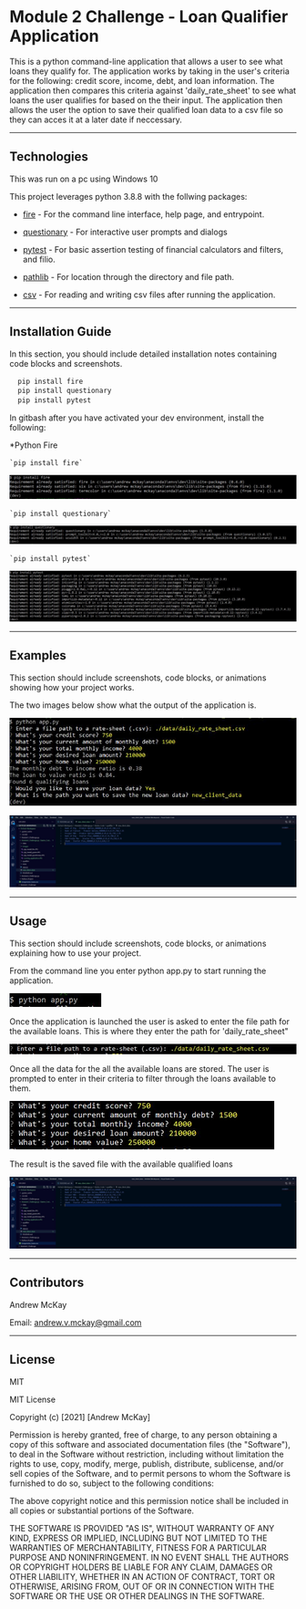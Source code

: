 # Module 2 Challenge - Loan Qualifier Application

This is a python command-line application that allows a user to see what loans they qualify for. The application works by taking in the user's criteria for the following: credit score, income, debt, and loan information. The application then compares this criteria against 'daily_rate_sheet' to see what loans the user qualifies for based on the their input. The application then allows the user the option to save their qualified loan data to a csv file so they can acces it at a later date if neccessary. 

---

## Technologies

This was run on a pc using Windows 10

This project leverages python 3.8.8 with the follwing packages:

* [fire](https://github.com/google/python-fire) - For the command line interface, help page, and entrypoint.

* [questionary](https://github.com/tmbo/questionary) - For interactive user prompts and dialogs

* [pytest](https://docs.pytest.org/en/stable/) - For basic assertion testing of financial calculators and filters, and filio.

* [pathlib](https://docs.python.org/3/library/pathlib.html) - For location through the directory and file path.

* [csv](https://docs.python.org/3/library/csv.html) - For reading and writing csv files after running the application.

---

## Installation Guide

In this section, you should include detailed installation notes containing code blocks and screenshots.

```python
  pip install fire
  pip install questionary
  pip install pytest
```
In gitbash after you have activated your dev environment, install the following:

*Python Fire

    `pip install fire`

![pip install fire](images/pip_install_fire.JPG)


    `pip install questionary`

![pip install questionary](images/pip_install_questionary.JPG)


    `pip install pytest`

![pip install pytest](images/pip_install_pytest.JPG)



---

## Examples

This section should include screenshots, code blocks, or animations showing how your project works.

The two images below show what the output of the application is.

![running app.py](images/running_application.JPG)

![saved csv file](images/saved_csv_file.JPG)



---

## Usage

This section should include screenshots, code blocks, or animations explaining how to use your project.

From the command line you enter python app.py to start running the application. 

![app.py](images/app.py.JPG)

Once the application is launched the user is asked to enter the file path for the available loans. This is where they enter the path for 'daily_rate_sheet"

![daily rate sheet](images/daily_rate_sheet.JPG)

Once all the data for the all the available loans are stored. The user is prompted to enter in their criteria to filter through the loans available to them.

![user criteria](images/user_criteria.JPG)

The result is the saved file with the available qualified loans

![saved csv file](images/saved_csv_file.JPG)


---

## Contributors

Andrew McKay

Email: andrew.v.mckay@gmail.com

---

## License

MIT

MIT License

Copyright (c) [2021] [Andrew McKay]

Permission is hereby granted, free of charge, to any person obtaining a copy
of this software and associated documentation files (the "Software"), to deal
in the Software without restriction, including without limitation the rights
to use, copy, modify, merge, publish, distribute, sublicense, and/or sell
copies of the Software, and to permit persons to whom the Software is
furnished to do so, subject to the following conditions:

The above copyright notice and this permission notice shall be included in all
copies or substantial portions of the Software.

THE SOFTWARE IS PROVIDED "AS IS", WITHOUT WARRANTY OF ANY KIND, EXPRESS OR
IMPLIED, INCLUDING BUT NOT LIMITED TO THE WARRANTIES OF MERCHANTABILITY,
FITNESS FOR A PARTICULAR PURPOSE AND NONINFRINGEMENT. IN NO EVENT SHALL THE
AUTHORS OR COPYRIGHT HOLDERS BE LIABLE FOR ANY CLAIM, DAMAGES OR OTHER
LIABILITY, WHETHER IN AN ACTION OF CONTRACT, TORT OR OTHERWISE, ARISING FROM,
OUT OF OR IN CONNECTION WITH THE SOFTWARE OR THE USE OR OTHER DEALINGS IN THE
SOFTWARE.
